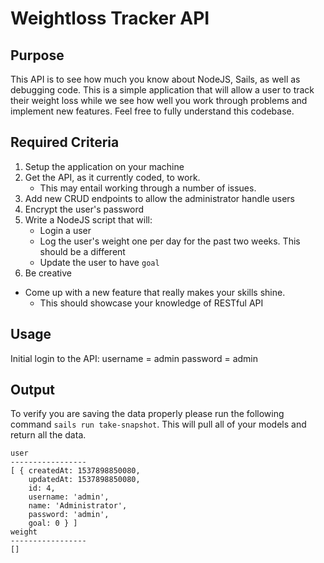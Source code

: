 # Weightloss Tracker API

## Purpose

This API is to see how much you know about NodeJS, Sails, as well as debugging code. This is a simple application that will allow a user to track their weight loss while we see how well you work through problems and implement new features. Feel free to fully understand this codebase.

## Required Criteria

1. Setup the application on your machine
2. Get the API, as it currently coded, to work.
	- This may entail working through a number of issues. 
3. Add new CRUD endpoints to allow the administrator handle users
4. Encrypt the user's password
5. Write a NodeJS script that will: 
	- Login a user
	- Log the user's weight one per day for the past two weeks. This should be a different
	- Update the user to have `goal`
6. Be creative
  - Come up with a new feature that really makes your skills shine.
	- This should showcase your knowledge of RESTful API 

## Usage

Initial login to the API: 
  username = admin
  password = admin

## Output

To verify you are saving the data properly please run the following command `sails run take-snapshot`.  This will pull all of your models and return all the data.  

```
user
-----------------
[ { createdAt: 1537898850080,
    updatedAt: 1537898850080,
    id: 4,
    username: 'admin',
    name: 'Administrator',
    password: 'admin',
    goal: 0 } ]
weight
-----------------
[]
```
